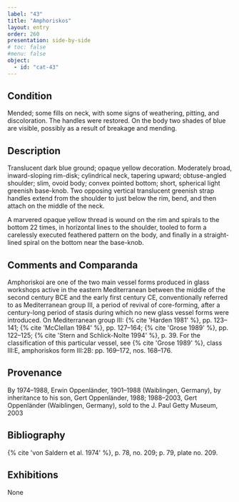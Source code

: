```yaml
---
label: "43"
title: "Amphoriskos"
layout: entry
order: 260
presentation: side-by-side
# toc: false
#menu: false 
object:
  - id: "cat-43"
---
```


## Condition

Mended; some fills on neck, with some signs of weathering, pitting, and discoloration. The handles were restored. On the body two shades of blue are visible, possibly as a result of breakage and mending.

## Description

Translucent dark blue ground; opaque yellow decoration. Moderately broad, inward-sloping rim-disk; cylindrical neck, tapering upward; obtuse-angled shoulder; slim, ovoid body; convex pointed bottom; short, spherical light greenish base-knob. Two opposing vertical translucent greenish strap handles extend from the shoulder to just below the rim, bend, and then attach on the middle of the neck.

A marvered opaque yellow thread is wound on the rim and spirals to the bottom 22 times, in horizontal lines to the shoulder, tooled to form a carelessly executed feathered pattern on the body, and finally in a straight-lined spiral on the bottom near the base-knob.

## Comments and Comparanda

Amphoriskoi are one of the two main vessel forms produced in glass workshops active in the eastern Mediterranean between the middle of the second century BCE and the early first century CE, conventionally referred to as Mediterranean group III, a period of revival of core-forming, after a century-long period of stasis during which no new glass vessel forms were introduced. On Mediterranean group III: {% cite 'Harden 1981' %}, pp. 123–141; {% cite 'McClellan 1984' %}, pp. 127–164; {% cite 'Grose 1989' %}, pp. 122–125; {% cite 'Stern and Schlick-Nolte 1994' %}, p. 39. For the classification of this particular vessel, see {% cite 'Grose 1989' %}, class III:E, amphoriskos form III:2B: pp. 169–172, nos. 168–176.

## Provenance

By 1974–1988, Erwin Oppenländer, 1901–1988 (Waiblingen, Germany), by inheritance to his son, Gert Oppenländer, 1988; 1988–2003, Gert Oppenländer (Waiblingen, Germany), sold to the J. Paul Getty Museum, 2003

## Bibliography

{% cite 'von Saldern et al. 1974' %}, p. 78, no. 209; p. 79, plate no. 209.

## Exhibitions

None